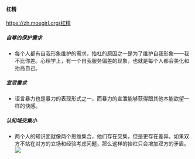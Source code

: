 #### 杠精
https://zh.moegirl.org/杠精
##### 自尊的保护需求
- 每个人都有自我形象维护的需求，抬杠的原因之一是为了维护自我形象——我不比你差。心理学上，有一个自我服务偏差的现象，也就是每个人都会美化和抬高自己。
##### 宣泄需求
- 语言暴力也是暴力的表现形式之一，而暴力的宣泄能够获得跟其他本能欲望一样的快感。
##### 认知域交集小
- 两个人的知识面就像两个思维集合，他们存在交集，但是更存在差异。如果双方不站在对方的立场和经验考虑问题，那么这样的抬杠只会增加双方的矛盾。
![](https://img.moegirl.org/common/d/d6/和杠精聊天.jpeg)
